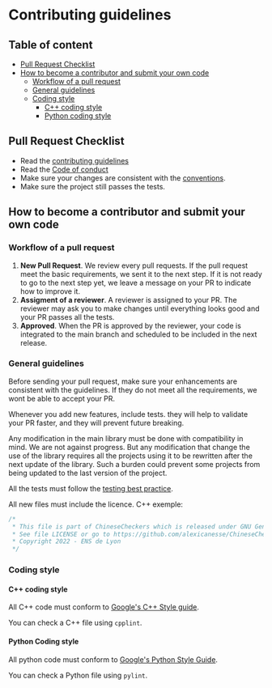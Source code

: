 # Contributing guidelines

## Table of content 
 - [Pull Request Checklist](#pull-request-checklist)
 - [How to become a contributor and submit your own code](#how-to-become-a-contributor-and-submit-your-own-code)
   - [Workflow of a pull request](#workflow-of-a-pull-request) 
   - [General guidelines](#general-guidelines)
   - [Coding style](#coding-style)
     - [C++ coding style](#c++-coding-style) 
     - [Python coding style](#python-coding-style)


## Pull Request Checklist 
- Read the [contributing guidelines](CONTRIBUTING.md)
- Read the [Code of conduct](code_of_conduct.md)
- Make sure your changes are consistent with the [conventions](#general-guidelines).
- Make sure the project still passes the tests.

## How to become a contributor and submit your own code  

### Workflow of a pull request
1. **New Pull Request**. We review every pull requests. 
If the pull request meet the basic requirements, we sent it to the next step.
If it is not ready to go to the next step yet, we leave a message on your PR to 
indicate how to improve it.
2. **Assigment of a reviewer**. A reviewer is assigned to your PR. The 
reviewer may ask you to make changes until everything looks good and 
your PR passes all the tests.
3. **Approved**. When the PR is approved by the reviewer, your code is 
integrated to the main branch and scheduled to be included in the next 
release.

### General guidelines 

Before sending your pull request, make sure your enhancements are consistent 
with the guidelines. If they do not meet all the requirements, we wont
be able to accept your PR.  

Whenever you add new features, include tests. they will help to 
validate your PR faster, and they will prevent future breaking.

Any modification in the main library must be done with compatibility in 
mind. We are not against progress. But any modification that change the
use of the library requires all the projects using it to be rewritten 
after the next update of the library. Such a burden could prevent some 
projects from being updated to the last version of the project.

All the tests must follow the [testing best practice](TESTING.md).

All new files must include the licence. C++ exemple:
```cpp
/*
 * This file is part of ChineseCheckers which is released under GNU General Public License v3.0.
 * See file LICENSE or go to https://github.com/alexicanesse/ChineseCheckers/blob/main/LICENSE for full license details.
 * Copyright 2022 - ENS de Lyon
 */
```

### Coding style

#### C++ coding style 

All C++ code must conform to [Google's C++ Style guide](https://google.github.io/styleguide/cppguide.html).

You can check a C++ file using `cpplint`.

#### Python Coding style

All python code must conform to [Google's Python Style Guide](https://github.com/google/styleguide/blob/gh-pages/pyguide.md).

You can check a Python file using `pylint`.





